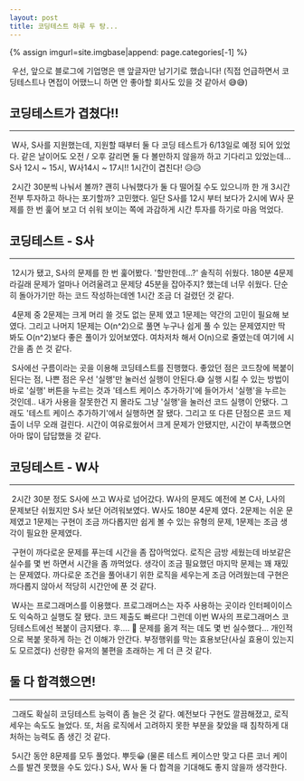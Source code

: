 ```yaml
---
layout: post
title: 코딩테스트 하루 두 탕...
---
```


{% assign imgurl=site.imgbase|append: page.categories[-1] %}

&nbsp;우선, 앞으로 블로그에 기업명은 맨 앞글자만 남기기로 했습니다! (직접 언급하면서 코딩테스트나 면접이 어땠느니 하면 안 좋아할 회사도 있을 것 같아서 😅😅)



## 코딩테스트가 겹쳤다!!

---

&nbsp;W사, S사를 지원했는데, 지원할 때부터 둘 다 코딩 테스트가 6/13일로 예정 되어 있었다. 같은 날이어도 오전 / 오후 갈리면 둘 다 볼만하지 않을까 하고 기다리고 있었는데... S사 12시 ~ 15시, W사14시 ~ 17시!! 1시간이 겹친다! 😥😥

&nbsp;2시간 30분씩 나눠서 볼까? 괜히 나눠했다가 둘 다 떨어질 수도 있으니까 한 개 3시간 전부 투자하고 하나는 포기할까? 고민했다. 일단 S사를 12시 부터 보다가 2시에 W사 문제를 한 번 훑어 보고 더 쉬워 보이는 쪽에 과감하게 시간 투자를 하기로 마음 먹었다.



## 코딩테스트 - S사 

---

&nbsp;12시가 됐고, S사의 문제를 한 번 훑어봤다. '할만한데...?' 솔직히 쉬웠다. 180분 4문제라길래 문제가 얼마나 어려울려고 문제당 45분을 잡아주지? 했는데 너무 쉬웠다. 단순히 돌아가기만 하는 코드 작성하는데엔 1시간 조금 더 걸렸던 것 같다.  

&nbsp;4문제 중 2문제는 크게 머리 쓸 것도 없는 문제 였고 1문제는 약간의 고민이 필요해 보였다. 그리고 나머지 1문제는 O(n^2)으로 풀면 누구나 쉽게 풀 수 있는 문제였지만 딱 봐도 O(n^2)보다 좋은 풀이가 있어보였다. 여차저차 해서 O(n)으로 줄였는데 여기에 시간을 좀 쓴 것 같다.

&nbsp;S사에선 구름이라는 곳을 이용해 코딩테스트를 진행했다. 좋았던 점은 코드창에 복붙이 된다는 점, 나쁜 점은 우선 '실행'만 눌러선 실행이 안된다.😅 실행 시킬 수 있는 방법이 바로 '실행' 버튼을 누르는 것과 '테스트 케이스 추가하기'에 들어가서 '실행'을 누르는 것인데.. 내가 사용을 잘못한건 지 몰라도 그냥 '실행'을 눌러선 코드 실행이 안됐다. 그래도 '테스트 케이스 추가하기'에서 실행하면 잘 됐다. 그리고 또 다른 단점으론 코드 제출이 너무 오래 걸린다. 시간이 여유로웠어서 크게 문제가 안됐지만, 시간이 부족했으면 아마 많이 답답했을 것 같다.



## 코딩테스트 - W사

---

&nbsp;2시간 30분 정도 S사에 쓰고 W사로 넘어갔다. W사의 문제도 예전에 본 C사, L사의 문제보단 쉬웠지만 S사 보단 어려워보였다. W사도 180분 4문제 였다. 2문제는 쉬운 문제였고 1문제는 구현이 조금 까다롭지만 쉽게 볼 수 있는 유형의 문제, 1문제는 조금 생각이 필요한 문제였다.

&nbsp;구현이 까다로운 문제를 푸는데 시간을 좀 잡아먹었다. 로직은 금방 세웠는데 바보같은 실수를 몇 번 하면서 시간을 좀 까먹었다. 생각이 조금 필요했던 마지막 문제는 꽤 재밌는 문제였다. 까다로운 조건을 풀어내기 위한 로직을 세우는게 조금 어려웠는데 구현은 까다롭지 않아서 적당히 시간안에 푼 것 같다.

&nbsp;W사는 프로그래머스를 이용했다. 프로그래머스는 자주 사용하는 곳이라 인터페이이스도 익숙하고 실행도 잘 됐다. 코드 제출도 빠르다! 그런데 이번 W사의 프로그래머스 코딩테스트에선 복붙이 금지됐다. 후.... 😤 문제를 옮겨 적는 데도 몇 번 실수했다... 개인적으로 복붙 못하게 하는 건 이해가 안간다. 부정행위를 막는 효용보단(사실 효용이 있는지도 모르겠다) 선량한 유저의 불편을 초래하는 게 더 큰 것 같다.



## 둘 다 합격했으면!

---

&nbsp;그래도 확실히 코딩테스트 능력이 좀 늘은 것 같다. 예전보다 구현도 깔끔해졌고, 로직 세우는 속도도 늘었다. 또, 처음 로직에서 고려하지 못한 부분을 찾았을 때 침착하게 대처하는 능력도 좀 생긴 것 같다. 

&nbsp;5시간 동안 8문제를 모두 풀었다. 뿌듯😀 (물론 테스트 케이스만 맞고 다른 코너 케이스를 발견 못했을 수도 있다.) S사, W사 둘 다 합격을 기대해도 좋지 않을까 생각한다.